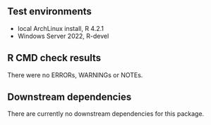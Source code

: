 ## Test environments

* local ArchLinux install, R 4.2.1
* Windows Server 2022, R-devel


## R CMD check results

There were no ERRORs, WARNINGs or NOTEs. 


## Downstream dependencies

There are currently no downstream dependencies for this package.
